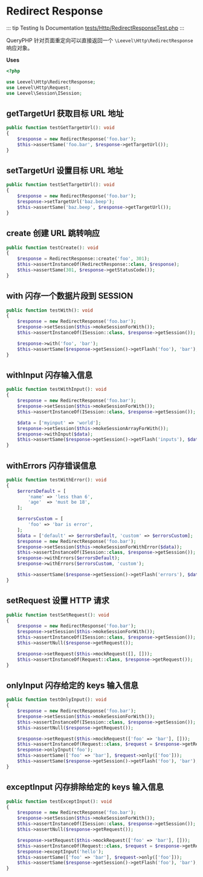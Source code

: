# Redirect Response

::: tip Testing Is Documentation
[tests/Http/RedirectResponseTest.php](https://github.com/hunzhiwange/framework/blob/master/tests/Http/RedirectResponseTest.php)
:::
    
QueryPHP 针对页面重定向可以直接返回一个 `\Leevel\Http\RedirectResponse` 响应对象。

**Uses**

``` php
<?php

use Leevel\Http\RedirectResponse;
use Leevel\Http\Request;
use Leevel\Session\ISession;
```

## getTargetUrl 获取目标 URL 地址

``` php
public function testGetTargetUrl(): void
{
    $response = new RedirectResponse('foo.bar');
    $this->assertSame('foo.bar', $response->getTargetUrl());
}
```
    
## setTargetUrl 设置目标 URL 地址

``` php
public function testSetTargetUrl(): void
{
    $response = new RedirectResponse('foo.bar');
    $response->setTargetUrl('baz.beep');
    $this->assertSame('baz.beep', $response->getTargetUrl());
}
```
    
## create 创建 URL 跳转响应

``` php
public function testCreate(): void
{
    $response = RedirectResponse::create('foo', 301);
    $this->assertInstanceOf(RedirectResponse::class, $response);
    $this->assertSame(301, $response->getStatusCode());
}
```
    
## with 闪存一个数据片段到 SESSION

``` php
public function testWith(): void
{
    $response = new RedirectResponse('foo.bar');
    $response->setSession($this->mokeSessionForWith());
    $this->assertInstanceOf(ISession::class, $response->getSession());

    $response->with('foo', 'bar');
    $this->assertSame($response->getSession()->getFlash('foo'), 'bar');
}
```
    
## withInput 闪存输入信息

``` php
public function testWithInput(): void
{
    $response = new RedirectResponse('foo.bar');
    $response->setSession($this->mokeSessionForWith());
    $this->assertInstanceOf(ISession::class, $response->getSession());

    $data = ['myinput' => 'world'];
    $response->setSession($this->mokeSessionArrayForWith());
    $response->withInput($data);
    $this->assertSame($response->getSession()->getFlash('inputs'), $data);
}
```
    
## withErrors 闪存错误信息

``` php
public function testWithError(): void
{
    $errorsDefault = [
        'name' => 'less than 6',
        'age'  => 'must be 18',
    ];

    $errorsCustom = [
        'foo' => 'bar is error',
    ];
    $data = ['default' => $errorsDefault, 'custom' => $errorsCustom];
    $response = new RedirectResponse('foo.bar');
    $response->setSession($this->mokeSessionForWithError($data));
    $this->assertInstanceOf(ISession::class, $response->getSession());
    $response->withErrors($errorsDefault);
    $response->withErrors($errorsCustom, 'custom');

    $this->assertSame($response->getSession()->getFlash('errors'), $data);
}
```
    
## setRequest 设置 HTTP 请求

``` php
public function testSetRequest(): void
{
    $response = new RedirectResponse('foo.bar');
    $response->setSession($this->mokeSessionForWith());
    $this->assertInstanceOf(ISession::class, $response->getSession());
    $this->assertNull($response->getRequest());

    $response->setRequest($this->mockRequest([], []));
    $this->assertInstanceOf(Request::class, $response->getRequest());
}
```
    
## onlyInput 闪存给定的 keys 输入信息

``` php
public function testOnlyInput(): void
{
    $response = new RedirectResponse('foo.bar');
    $response->setSession($this->mokeSessionForWith());
    $this->assertInstanceOf(ISession::class, $response->getSession());
    $this->assertNull($response->getRequest());

    $response->setRequest($this->mockRequest(['foo' => 'bar'], []));
    $this->assertInstanceOf(Request::class, $request = $response->getRequest());
    $response->onlyInput('foo');
    $this->assertSame(['foo' => 'bar'], $request->only(['foo']));
    $this->assertSame($response->getSession()->getFlash('foo'), 'bar');
}
```
    
## exceptInput 闪存排除给定的 keys 输入信息

``` php
public function testExceptInput(): void
{
    $response = new RedirectResponse('foo.bar');
    $response->setSession($this->mokeSessionForWith());
    $this->assertInstanceOf(ISession::class, $response->getSession());
    $this->assertNull($response->getRequest());

    $response->setRequest($this->mockRequest(['foo' => 'bar'], []));
    $this->assertInstanceOf(Request::class, $request = $response->getRequest());
    $response->exceptInput('hello');
    $this->assertSame(['foo' => 'bar'], $request->only(['foo']));
    $this->assertSame($response->getSession()->getFlash('foo'), 'bar');
}
```